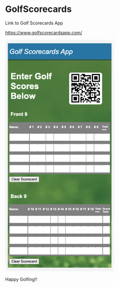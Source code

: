# GolfScorecards

Link to Golf Scorecards App

https://www.golfscorecardsapp.com/


<img src="Screen Shot 2023-01-12 at 2.39.00 PM.png" width="350">

Happy Golfing!!